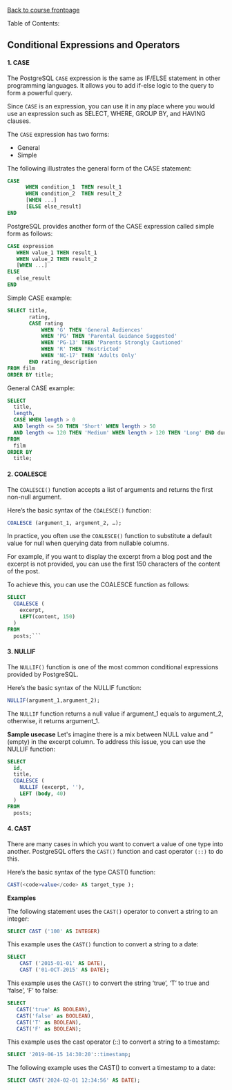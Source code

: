 [Back to course frontpage](courses/introduction-to-sql/index.md)

Table of Contents:

## Conditional Expressions and Operators

#### 1. CASE

The PostgreSQL `CASE` expression is the same as IF/ELSE statement in other programming languages. It allows you to add if-else logic to the query to form a powerful query.

Since `CASE` is an expression, you can use it in any place where you would use an expression such as SELECT, WHERE, GROUP BY, and HAVING clauses.

The `CASE` expression has two forms:

- General
- Simple

The following illustrates the general form of the CASE statement:

```SQL
CASE
      WHEN condition_1  THEN result_1
      WHEN condition_2  THEN result_2
      [WHEN ...]
      [ELSE else_result]
END
```

PostgreSQL provides another form of the CASE expression called simple form as follows:

```SQL
CASE expression
   WHEN value_1 THEN result_1
   WHEN value_2 THEN result_2
   [WHEN ...]
ELSE
   else_result
END
```

Simple CASE example:

```SQL
SELECT title,
       rating,
       CASE rating
           WHEN 'G' THEN 'General Audiences'
           WHEN 'PG' THEN 'Parental Guidance Suggested'
           WHEN 'PG-13' THEN 'Parents Strongly Cautioned'
           WHEN 'R' THEN 'Restricted'
           WHEN 'NC-17' THEN 'Adults Only'
       END rating_description
FROM film
ORDER BY title;
```

General CASE example:

```SQL
SELECT
  title,
  length,
  CASE WHEN length > 0
  AND length <= 50 THEN 'Short' WHEN length > 50
  AND length <= 120 THEN 'Medium' WHEN length > 120 THEN 'Long' END duration
FROM
  film
ORDER BY
  title;
```

#### 2. COALESCE

The `COALESCE()` function accepts a list of arguments and returns the first non-null argument.

Here’s the basic syntax of the `COALESCE()` function:

```SQL
COALESCE (argument_1, argument_2, …);
```

In practice, you often use the `COALESCE()` function to substitute a default value for null when querying data from nullable columns.

For example, if you want to display the excerpt from a blog post and the excerpt is not provided, you can use the first 150 characters of the content of the post.

To achieve this, you can use the COALESCE function as follows:

````SQL
SELECT
  COALESCE (
    excerpt,
    LEFT(content, 150)
  )
FROM
  posts;```
````

#### 3. NULLIF

The `NULLIF()` function is one of the most common conditional expressions provided by PostgreSQL.

Here’s the basic syntax of the NULLIF function:

```SQL
NULLIF(argument_1,argument_2);
```

The `NULLIF` function returns a null value if argument_1 equals to argument_2, otherwise, it returns argument_1.

**Sample usecase**
Let's imagine there is a mix between NULL value and ” (empty) in the excerpt column. To address this issue, you can use the NULLIF function:

```SQL
SELECT
  id,
  title,
  COALESCE (
    NULLIF (excerpt, ''),
    LEFT (body, 40)
  )
FROM
  posts;
```

#### 4. CAST

There are many cases in which you want to convert a value of one type into another. PostgreSQL offers the `CAST()` function and cast operator `(::)` to do this.

Here’s the basic syntax of the type CAST() function:

```SQL
CAST(<code>value</code> AS target_type );
```

**Examples**

The following statement uses the `CAST()` operator to convert a string to an integer:

```SQL
SELECT CAST ('100' AS INTEGER)
```

This example uses the `CAST()` function to convert a string to a date:

```SQL
SELECT
    CAST ('2015-01-01' AS DATE),
    CAST ('01-OCT-2015' AS DATE);
```

This example uses the `CAST()` to convert the string ‘true’, ‘T’ to true and ‘false’, ‘F’ to false:

```SQL
SELECT
   CAST('true' AS BOOLEAN),
   CAST('false' as BOOLEAN),
   CAST('T' as BOOLEAN),
   CAST('F' as BOOLEAN);
```

This example uses the cast operator (::) to convert a string to a timestamp:

```SQL
SELECT '2019-06-15 14:30:20'::timestamp;
```

The following example uses the CAST() to convert a timestamp to a date:

```SQL
SELECT CAST('2024-02-01 12:34:56' AS DATE);
```
